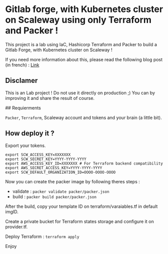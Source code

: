# Gitlab forge, with Kubernetes cluster on Scaleway using only Terraform and Packer !

This project is a lab using IaC, Hashicorp Terraform and Packer to build a Gitlab Forge, with Kubernetes cluster on Scaleway !

If you need more information about this, please read the following blog post (in french) : [Link](blog.wescale.fr/une-forge-logicielle-gitlab-kubernetes-hebergee-chez-scaleway-totalement-en-infrastructure-as-code/ )

## Disclamer

This is an Lab project ! Do not use it directly on production ;) You can by improving it and share the result of course.

## Requierments

`Packer`, `Terraform`, Scaleway account and tokens and your brain (a little bit).

## How deploy it ?

Export your tokens.

```
export SCW_ACCESS_KEY=XXXXXXX
export SCW_SECRET_KEY=YYYY-YYYY-YYYY
export AWS_ACCESS_KEY_ID=XXXXXXX # For Terraform backend compatibility
export AWS_SECRET_ACCESS_KEY=YYYY-YYYY-YYYY
export SCW_DEFAULT_ORGANIZATION_ID=OOOO-OOOO-OOOO
```

Now you can create the packer image by following theres steps :

* validate : `packer validate packer/packer.json`
* build : `packer build packer/packer.json`

After the build, copy your template ID on terraform/varaiables.tf in default imgID.

Create a private bucket for Terraform states storage and configure it on provider.tf.

Deploy Terraform : `terraform apply`

Enjoy
